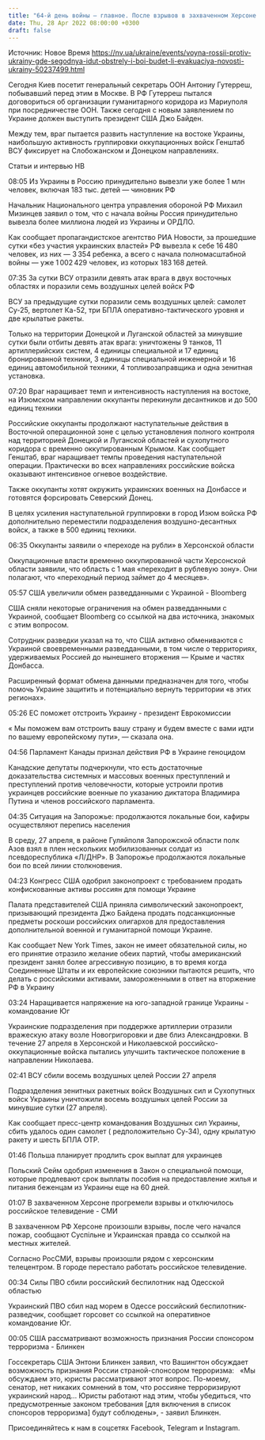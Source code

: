 ```yaml
---
title: "64-й день войны — главное. После взрывов в захваченном Херсоне не работает росТВ, за сутки ВСУ отбили на востоке девять атак врага"
date: Thu, 28 Apr 2022 08:00:00 +0300
draft: false
---
```

Источник: Новое Время https://nv.ua/ukraine/events/voyna-rossii-protiv-ukrainy-gde-segodnya-idut-obstrely-i-boi-budet-li-evakuaciya-novosti-ukrainy-50237499.html


Сегодня Киев посетит генеральный секретарь ООН Антониу Гутерреш, побывавший перед этим в Москве. В РФ Гутерреш пытался договориться об организации гуманитарного коридора из Мариуполя при посредничестве ООН. Также сегодня с новым заявлением по Украине должен выступить президент США Джо Байден.

Между тем, враг пытается развить наступление на востоке Украины, наибольшую активность группировки оккупационных войск Генштаб ВСУ фиксирует на Слобожанском и Донецком направлениях.

 Статьи и интервью НВ

08:05 Из Украины в Россию принудительно вывезли уже более 1 млн человек, включая 183 тыс. детей — чиновник РФ

Начальник Национального центра управления обороной РФ Михаил Мизинцев заявил о том, что с начала войны Россия принудительно вывезла более миллиона людей из Украины и ОРДЛО.

Как сообщает пропагандистское агентство РИА Новости, за прошедшие сутки «без участия украинских властей» РФ вывезла к себе 16 480 человек, из них — 3 354 ребенка, а всего с начала полномасштабной войны — уже 1 002 429 человек, из которых 183 168 детей.

07:35 За сутки ВСУ отразили девять атак врага в двух восточных областях и поразили семь воздушных целей войск РФ

ВСУ за предыдущие сутки поразили семь воздушных целей: самолет Су-25, вертолет Ка-52, три БПЛА оперативно-тактического уровня и две крылатые ракеты.

Только на территории Донецкой и Луганской областей за минувшие сутки были отбиты девять атак врага: уничтожены 9 танков, 11 артиллерийских систем, 4 единицы специальной и 17 единиц бронированной техники, 3 единицы специальной инженерной и 16 единиц автомобильной техники, 4 топливозаправщика и одна зенитная установка.

07:20 Враг наращивает темп и интенсивность наступления на востоке, на Изюмском направлении оккупанты перекинули десантников и до 500 единиц техники

Российские оккупанты продолжают наступательные действия в Восточной операционной зоне с целью установления полного контроля над территорией Донецкой и Луганской областей и сухопутного коридора с временно оккупированным Крымом. Как сообщает Генштаб, враг наращивает темпы проведения наступательной операции. Практически во всех направлениях российские войска оказывают интенсивное огневое воздействие.

 Также оккупанты хотят окружить украинских военных на Донбассе и готовятся форсировать Северский Донец.

В целях усиления наступательной группировки в город Изюм войска РФ дополнительно переместили подразделения воздушно-десантных войск, а также в 500 единиц техники.

06:35 Оккупанты заявили о «переходе на рубли» в Херсонской области

Оккупационные власти временно оккупированной части Херсонской области заявили, что область с 1 мая «переходит в рублевую зону». Они полагают, что «переходный период займет до 4 месяцев».

05:57 США увеличили обмен разведданными с Украиной - Bloomberg

США сняли некоторые ограничения на обмен разведданными с Украиной, сообщает Bloomberg со ссылкой на два источника, знакомых с этим вопросом.

Сотрудник разведки указал на то, что США активно обмениваются с Украиной своевременными разведданными, в том числе о территориях, удерживаемых Россией до нынешнего вторжения — Крыме и частях Донбасса.

Расширенный формат обмена данными предназначен для того, чтобы помочь Украине защитить и потенциально вернуть территории «в этих регионах».

05:26 ЕС поможет отстроить Украину - президент Еврокомиссии

« Мы поможем вам отстроить вашу страну и будем вместе с вами идти по вашему европейскому пути», — сказала она.

04:56 Парламент Канады признал действия РФ в Украине геноцидом

Канадские депутаты подчеркнули, что есть достаточные доказательства системных и массовых военных преступлений и преступлений против человечности, которые устроили против украинцев российские военные по указанию диктатора Владимира Путина и членов российского парламента.

04:35 Ситуация на Запорожье: продолжаются локальные бои, кафиры осуществляют перепись населения

 В среду, 27 апреля, в районе Гуляйполя Запорожской области полк Азов взял в плен нескольких мобилизованных солдат из псевдореспублика «Л/ДНР». В Запорожье продолжаются локальные бои по всей линии столкновения.

04:23 Конгресс США одобрил законопроект с требованием продать конфискованные активы россиян для помощи Украине

Палата представителей США приняла символический законопроект, призывающий президента Джо Байдена продать подсанкционные предметы роскоши российских олигархов для предоставления дополнительной военной и гуманитарной помощи Украине.

Как сообщает New York Times, закон не имеет обязательной силы, но его принятие отразило желание обеих партий, чтобы американский президент занял более агрессивную позицию, в то время когда Соединенные Штаты и их европейские союзники пытаются решить, что делать с российскими активами, замороженными в ответ на вторжение РФ в Украину

03:24 Наращивается напряжение на юго-западной границе Украины - командование Юг

Украинские подразделения при поддержке артиллерии отразили вражескую атаку возле Новогригоровки и две близ Александровки. В течение 27 апреля в Херсонской и Николаевской российско-оккупационные войска пытались улучшить тактическое положение в направлении Николаева.

02:41 ВСУ сбили восемь воздушных целей России 27 апреля

Подразделения зенитных ракетных войск Воздушных сил и Сухопутных войск Украины уничтожили восемь воздушных целей России за минувшие сутки (27 апреля).

Как сообщает пресс-центр командования Воздушных сил Украины, сбить удалось один самолет ( редположительно Су-34), одну крылатую ракету и шесть БПЛА ОТР.

01:46 Польша планирует продлить срок выплат для украинцев

Польский Сейм одобрил изменения в Закон о специальной помощи, которые продлевают срок выплаты пособия на предоставление жилья и питания беженцам из Украины еще на 60 дней.

01:07 В захваченном Херсоне прогремели взрывы и отключилось российское телевидение - СМИ

В захваченном РФ Херсоне произошли взрывы, после чего начался пожар, сообщают Суспільне и Украинская правда со ссылкой на местных жителей.

Согласно РосСМИ, взрывы произошли рядом с херсонским телецентром. В городе перестало работать российское телевидение.

00:34 Силы ПВО сбили российский беспилотник над Одесской областью

Украинский ПВО сбил над морем в Одессе российский беспилотник-разведчик, сообщает горсовет со ссылкой на оперативное командование Юг.

00:05 США рассматривают возможность признания России спонсором терроризма - Блинкен

Госсекретарь США Энтони Блинкен заявил, что Вашингтон обсуждает возможность признания России страной-спонсором терроризма:   «Мы обсуждаем это, юристы рассматривают этот вопрос. По-моему, сенатор, нет никаких сомнений в том, что россияне терроризируют украинский народ… Юристы работают над этим, чтобы убедиться, что предусмотренные законом требования [для включения в список спонсоров терроризма] будут соблюдены», - заявил Блинкен.

Присоединяйтесь к нам в соцсетях Facebook, Telegram и Instagram.
